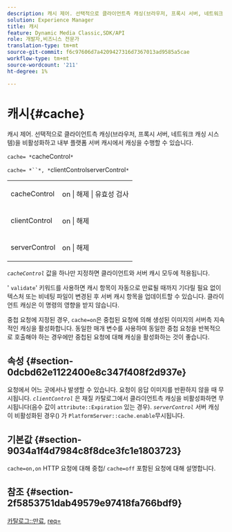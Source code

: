 ```yaml
---
description: 캐시 제어. 선택적으로 클라이언트측 캐싱(브라우저, 프록시 서버, 네트워크 캐싱 시스템)을 비활성화하고 내부 플랫폼 서버 캐시에서 캐싱을 수행할 수 있습니다.
solution: Experience Manager
title: 캐시
feature: Dynamic Media Classic,SDK/API
role: 개발자,비즈니스 전문가
translation-type: tm+mt
source-git-commit: f6c97606d7a4209427316d7367013ad9585a5cae
workflow-type: tm+mt
source-wordcount: '211'
ht-degree: 1%

---
```



# 캐시{#cache}

캐시 제어. 선택적으로 클라이언트측 캐싱(브라우저, 프록시 서버, 네트워크 캐싱 시스템)을 비활성화하고 내부 플랫폼 서버 캐시에서 캐싱을 수행할 수 있습니다.

`cache= *`cacheControl`*`

`cache= *``*, *`clientControlserverControl`*`

<table id="simpletable_CBB5DFBD48B444A4AA806B11299BC43E"> 
 <tr class="strow"> 
  <td class="stentry"> <p><span class="varname"> cacheControl</span> </p> </td> 
  <td class="stentry"> <p>on | 해제 | 유효성 검사 </p></td> 
 </tr> 
 <tr class="strow"> 
  <td class="stentry"> <p><span class="varname"> clientControl  </span> </p> </td> 
  <td class="stentry"> <p>on | 해제 </p></td> 
 </tr> 
 <tr class="strow"> 
  <td class="stentry"> <p><span class="varname"> serverControl  </span> </p></td> 
  <td class="stentry"> <p>on | 해제 </p></td> 
 </tr> 
</table>

*`cacheControl`* 값을 하나만 지정하면 클라이언트와 서버 캐시 모두에 적용됩니다.

&#39; `validate`&#39; 키워드를 사용하면 캐시 항목이 자동으로 만료될 때까지 기다릴 필요 없이 텍스처 또는 비네팅 파일이 변경된 후 서버 캐시 항목을 업데이트할 수 있습니다. 클라이언트 캐싱은 이 명령의 영향을 받지 않습니다.

중첩 요청에 지정된 경우, `cache=on`은 중첩된 요청에 의해 생성된 이미지의 서버측 지속적인 캐싱을 활성화합니다. 동일한 매개 변수를 사용하여 동일한 중첩 요청을 반복적으로 호출해야 하는 경우에만 중첩된 요청에 대해 캐싱을 활성화하는 것이 좋습니다.

## 속성 {#section-0dcbd62e1122400e8c347f408f2d937e}

요청에서 어느 곳에서나 발생할 수 있습니다. 요청이 응답 이미지를 반환하지 않을 때 무시됩니다. *`clientControl`* 은 재질 카탈로그에서 클라이언트측 캐싱을 비활성화하면 무시됩니다(음수 값이  `attribute::Expiration` 있는 경우). *`serverControl`* 서버 캐싱이 비활성화된 경우() 가  `PlatformServer::cache.enable`무시됩니다.

## 기본값 {#section-9034a1f4d7984c8f8dce3fc1e1803723}

`cache=on,on` HTTP 요청에 대해 중첩/ `cache=off` 포함된 요청에 대해 설명합니다.

## 참조 {#section-2f5853751dab49579e97418fa766bdf9}

[카탈로그::만료](../../../../../ir-api/material-cat/image-rendering-api-ref/c-ir-material-catalog/c-ir-material-data-reference/r-ir-expiration-dataref.md#reference-5e93943abff54c93bf85aae3b911a3ce),  [req=](../../../../../ir-api/http-protocol/image-rendering-api-ref/c-ir-http-protocol-ref/c-ir-http-protocol-command-reference/r-ir-req.md#reference-792b1a663fb64261bd2de2a209b847fb)
